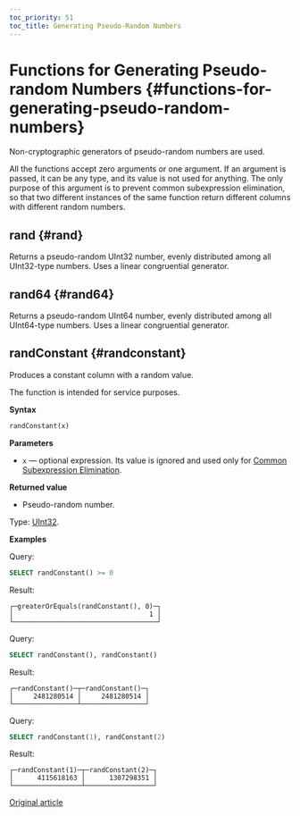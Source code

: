 ```yaml
---
toc_priority: 51
toc_title: Generating Pseudo-Random Numbers
---
```


# Functions for Generating Pseudo-random Numbers {#functions-for-generating-pseudo-random-numbers}

Non-cryptographic generators of pseudo-random numbers are used.

All the functions accept zero arguments or one argument.
If an argument is passed, it can be any type, and its value is not used for anything.
The only purpose of this argument is to prevent common subexpression elimination, so that two different instances of the same function return different columns with different random numbers.

## rand {#rand}

Returns a pseudo-random UInt32 number, evenly distributed among all UInt32-type numbers.
Uses a linear congruential generator.

## rand64 {#rand64}

Returns a pseudo-random UInt64 number, evenly distributed among all UInt64-type numbers.
Uses a linear congruential generator.

## randConstant {#randconstant}

Produces a constant column with a random value.

The function is intended for service purposes.

**Syntax**

``` sql
randConstant(x)
```

**Parameters**

-   `x` — optional expression. Its value is ignored and used only for [Common Subexpression Elimination](index.md#common-subexpression-elimination).

**Returned value**

-   Pseudo-random number.

Type: [UInt32](../data-types/int-uint.md).

**Examples**

Query:

``` sql
SELECT randConstant() >= 0
```

Result:

``` text
┌─greaterOrEquals(randConstant(), 0)─┐
│                                  1 │
└────────────────────────────────────┘
```

Query:

``` sql
SELECT randConstant(), randConstant()
```

Result:

``` text
┌─randConstant()─┬─randConstant()─┐
│     2481280514 │     2481280514 │
└────────────────┴────────────────┘
```

Query:

``` sql
SELECT randConstant(1), randConstant(2)
```

Result:

``` text
┌─randConstant(1)─┬─randConstant(2)─┐
│      4115618163 │      1307298351 │
└─────────────────┴─────────────────┘
```

[Original article](https://clickhouse.tech/docs/en/query_language/functions/random_functions/) <!--hide-->
